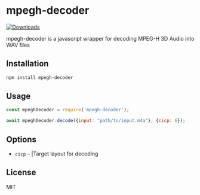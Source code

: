 # mpegh-decoder

[![Downloads](https://img.shields.io/npm/dt/play-sound.svg)](https://npmjs.org/package/play-sound)

mpegh-decoder is a javascript wrapper for decoding MPEG-H 3D Audio into WAV files

## Installation

```bash
npm install mpegh-decoder
```

## Usage

```javascript
const mpeghDecoder = require('mpegh-decoder');

await mpeghDecoder.decode({input: "path/to/input.m4a"}, {cicp: 6});
```

## Options

* `cicp` – |Target layout for decoding

## License

MIT